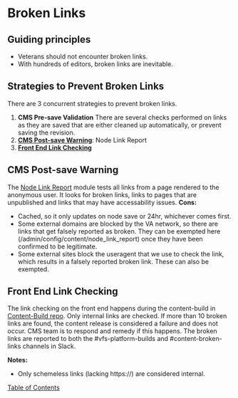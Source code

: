 # Broken Links

## Guiding principles

* Veterans should not encounter broken links.
* With hundreds of editors, broken links are inevitable.

## Strategies to Prevent Broken Links

There are 3 concurrent strategies to prevent broken links.

   1.  **CMS Pre-save Validation**
      There are several checks performed on links as they are saved that are either cleaned up automatically, or prevent saving the revision.
   2.  **[CMS Post-save Warning](#cms-post-save-warning)**: Node Link Report
   3.  **[Front End Link Checking](#front-end-link-checking)**

## CMS Post-save Warning
  The [Node Link Report](https://www.drupal.org/project/node_link_report) module tests all links from a page rendered to the anonymous user.  It looks for broken links, links to pages that are unpublished and links that may have accessability issues.
  **Cons:**

  * Cached, so it only updates on node save or 24hr, whichever comes first.
  * Some external domains are blocked by the VA network, so there are links that get falsely reported as broken.  They can be exempted here (/admin/config/content/node_link_report) once they have been confirmed to be legitimate.
  * Some external sites block the useragent that we use to check the link, which results in a falsely reported broken link.  These can also be exempted.

## Front End Link Checking

The link checking on the front end happens during the content-build in [Content-Build repo](https://github.com/department-of-veterans-affairs/content-build/tree/master/src/site/stages/build/plugins/modify-dom/check-broken-links).  Only internal links are checked. If more than 10 broken links are found, the content release is considered a failure and does not occur.  CMS team is to respond and remedy if this happens.  The broken links are reported to both the #vfs-platform-builds and #content-broken-links channels in Slack.

**Notes:**

  * Only schemeless links (lacking https://) are considered internal.

[Table of Contents](../README.md)
